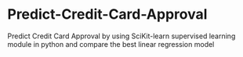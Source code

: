 # Predict-Credit-Card-Approval
Predict Credit Card Approval by using SciKit-learn supervised learning module in python and compare the best linear regression model
